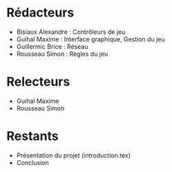 # Rédacteurs

* Bisiaux Alexandre : Contrôleurs de jeu
* Guihal Maxime : Interface graphique, Gestion du jeu
* Guillermic Brice : Réseau
* Rousseau Simon : Règles du jeu

# Relecteurs

* Guihal Maxime
* Rousseau Simon

# Restants

* Présentation du projet (introduction.tex)
* Conclusion